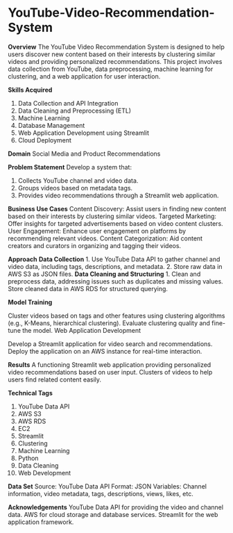 # YouTube-Video-Recommendation-System #

**Overview**
The YouTube Video Recommendation System is designed to help users discover new content based on their interests by clustering similar videos and providing personalized recommendations. This project involves data collection from YouTube, data preprocessing, machine learning for clustering, and a web application for user interaction.

**Skills Acquired**
  1. Data Collection and API Integration
  2. Data Cleaning and Preprocessing (ETL)
  3. Machine Learning
  4. Database Management
  5. Web Application Development using Streamlit
  6. Cloud Deployment
     
**Domain**
Social Media and Product Recommendations

**Problem Statement**
Develop a system that:
  1. Collects YouTube channel and video data.
  2. Groups videos based on metadata tags.
  3. Provides video recommendations through a Streamlit web application.
     
**Business Use Cases**
Content Discovery: Assist users in finding new content based on their interests by clustering similar videos.
Targeted Marketing: Offer insights for targeted advertisements based on video content clusters.
User Engagement: Enhance user engagement on platforms by recommending relevant videos.
Content Categorization: Aid content creators and curators in organizing and tagging their videos.

**Approach**
**Data Collection**
    1. Use YouTube Data API to gather channel and video data, including tags, descriptions, and metadata.
    2. Store raw data in AWS S3 as JSON files.
**Data Cleaning and Structuring**
    1. Clean and preprocess data, addressing issues such as duplicates and missing values.
    Store cleaned data in AWS RDS for structured querying.

**Model Training**

Cluster videos based on tags and other features using clustering algorithms (e.g., K-Means, hierarchical clustering).
Evaluate clustering quality and fine-tune the model.
Web Application Development

Develop a Streamlit application for video search and recommendations.
Deploy the application on an AWS instance for real-time interaction.

**Results**
A functioning Streamlit web application providing personalized video recommendations based on user input.
Clusters of videos to help users find related content easily.

**Technical Tags**
1. YouTube Data API
2. AWS S3
3. AWS RDS
4. EC2
5. Streamlit
6. Clustering
7. Machine Learning
8. Python
9. Data Cleaning
10. Web Development

**Data Set**
Source: YouTube Data API
Format: JSON
Variables: Channel information, video metadata, tags, descriptions, views, likes, etc.

**Acknowledgements**
YouTube Data API for providing the video and channel data.
AWS for cloud storage and database services.
Streamlit for the web application framework.
